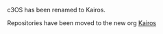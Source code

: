 c3OS has been renamed to Kairos.

Repositories have been moved to the new org [Kairos](https://github.com/kairos-io/kairos)
